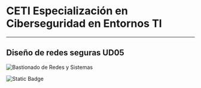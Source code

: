 # CETI Especialización en Ciberseguridad en Entornos TI
---
## Diseño de redes seguras UD05

![Bastionado de Redes y Sistemas](./Portada-BRS05.png "Diseño de redes seguras") 

![Static Badge](https://img.shields.io/badge/%E2%9C%85%20Calificaci%C3%B3n%3A-10-%2362f395?style=for-the-badge&labelColor=%2362f395&color=%2362f395)
